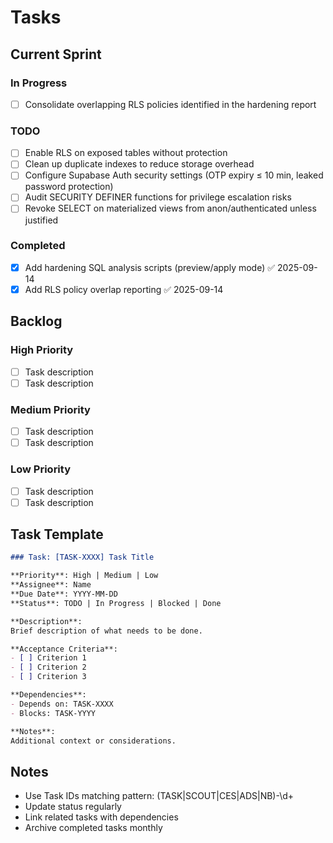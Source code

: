 # Tasks

## Current Sprint

### In Progress
- [ ] Consolidate overlapping RLS policies identified in the hardening report

### TODO
- [ ] Enable RLS on exposed tables without protection  
- [ ] Clean up duplicate indexes to reduce storage overhead
- [ ] Configure Supabase Auth security settings (OTP expiry ≤ 10 min, leaked password protection)
- [ ] Audit SECURITY DEFINER functions for privilege escalation risks
- [ ] Revoke SELECT on materialized views from anon/authenticated unless justified

### Completed
- [x] Add hardening SQL analysis scripts (preview/apply mode) ✅ 2025-09-14
- [x] Add RLS policy overlap reporting ✅ 2025-09-14

## Backlog

### High Priority
- [ ] Task description
- [ ] Task description

### Medium Priority
- [ ] Task description
- [ ] Task description

### Low Priority
- [ ] Task description
- [ ] Task description

## Task Template

```markdown
### Task: [TASK-XXXX] Task Title

**Priority**: High | Medium | Low
**Assignee**: Name
**Due Date**: YYYY-MM-DD
**Status**: TODO | In Progress | Blocked | Done

**Description**:
Brief description of what needs to be done.

**Acceptance Criteria**:
- [ ] Criterion 1
- [ ] Criterion 2
- [ ] Criterion 3

**Dependencies**:
- Depends on: TASK-XXXX
- Blocks: TASK-YYYY

**Notes**:
Additional context or considerations.
```

## Notes
- Use Task IDs matching pattern: (TASK|SCOUT|CES|ADS|NB)-\d+
- Update status regularly
- Link related tasks with dependencies
- Archive completed tasks monthly